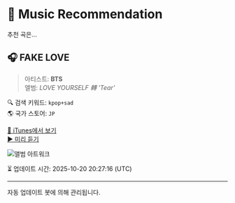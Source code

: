 
# 🎵 Music Recommendation

추천 곡은...

## 🎧 FAKE LOVE  
> 아티스트: **BTS**  
> 앨범: _LOVE YOURSELF 轉 'Tear'_  

🔍 검색 키워드: `kpop+sad`  
🌎 국가 스토어: `JP`

[🔗 iTunes에서 보기](https://music.apple.com/jp/album/fake-love/1384905573?i=1384907002&uo=4)  
[▶️ 미리 듣기](https://audio-ssl.itunes.apple.com/itunes-assets/AudioPreview122/v4/6e/8c/4e/6e8c4ea5-0b02-ff62-c5cb-8a41ea4739ed/mzaf_11931832865896264625.plus.aac.p.m4a)

![앨범 아트워크](https://is1-ssl.mzstatic.com/image/thumb/Music122/v4/96/09/82/9609822a-6d12-d2f5-db99-bb530cba0569/18UMGIM28711.rgb.jpg/100x100bb.jpg)

⏳ 업데이트 시간: 2025-10-20 20:27:16 (UTC)

---
자동 업데이트 봇에 의해 관리됩니다.
